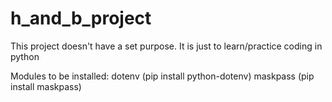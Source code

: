 # h_and_b_project

This project doesn't have a set purpose. It is just to learn/practice coding in python

Modules to be installed:
dotenv (pip install python-dotenv)
maskpass (pip install maskpass)
